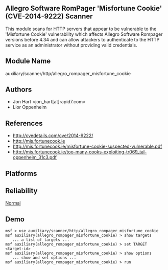 ## Allegro Software RomPager 'Misfortune Cookie' (CVE-2014-9222) Scanner

This module scans for HTTP servers that appear to be 
vulnerable to the 'Misfortune Cookie' vulnerability which 
affects Allegro Software Rompager versions before 4.34 and 
can allow attackers to authenticate to the HTTP service as 
an administrator without providing valid credentials.


## Module Name
auxiliary/scanner/http/allegro_rompager_misfortune_cookie

## Authors
* Jon Hart <jon_hart[at]rapid7.com>
* Lior Oppenheim


## References
* http://cvedetails.com/cve/2014-9222/
* http://mis.fortunecook.ie
* http://mis.fortunecook.ie/misfortune-cookie-suspected-vulnerable.pdf
* http://mis.fortunecook.ie/too-many-cooks-exploiting-tr069_tal-oppenheim_31c3.pdf




## Platforms


## Reliability
[Normal](https://github.com/rapid7/metasploit-framework/wiki/Exploit-Ranking)

## Demo

```
msf > use auxiliary/scanner/http/allegro_rompager_misfortune_cookie
msf auxiliary(allegro_rompager_misfortune_cookie) > show targets
   ... a list of targets ...
msf auxiliary(allegro_rompager_misfortune_cookie) > set TARGET <target-id>
msf auxiliary(allegro_rompager_misfortune_cookie) > show options
   ... show and set options ...
msf auxiliary(allegro_rompager_misfortune_cookie) > run
```
    
    